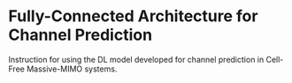 # Fully-Connected Architecture for Channel Prediction
Instruction for using the DL model developed for channel prediction in Cell-Free Massive-MIMO systems.
